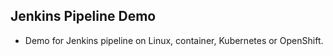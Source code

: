 ## Jenkins Pipeline Demo

- Demo for Jenkins pipeline on Linux, container, Kubernetes or OpenShift.
